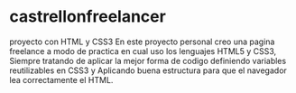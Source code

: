 # castrellonfreelancer
proyecto con HTML y CSS3 
En este proyecto personal creo una pagina freelance a modo de practica en cual uso los lenguajes HTML5 y CSS3, Siempre tratando de 
aplicar la mejor forma de codigo definiendo variables reutilizables en CSS3 y Aplicando buena estructura para que el navegador 
lea correctamente el HTML.

